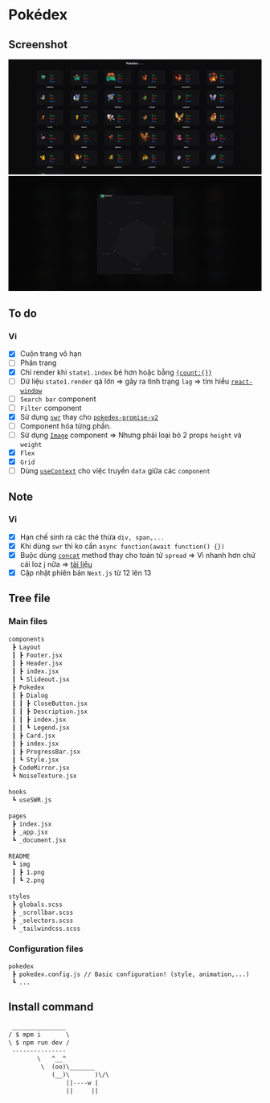 # Pokédex

## Screenshot

![](./README/img/1.png)
![](./README/img/2.png)

## To do

### Vi

- [x] Cuộn trang vô hạn
- [ ] Phân trang
- [x] Chỉ render khi `state1.index` bé hơn hoặc bằng [`{count:{}}`](https://pokeapi.co/api/v2/pokemon/)
- [ ] Dữ liệu `state1.render` qá lớn => gây ra tình trạng `lag` => tìm hiểu [`react-window`](https://www.npmjs.com/package/react-window)
- [ ] `Search bar` component
- [ ] `Filter` component
- [x] Sử dụng [`swr`](https://swr.vercel.app/) thay cho [`pokedex-promise-v2`](https://github.com/PokeAPI/pokedex-promise-v2)
- [ ] Component hóa từng phần.
- [ ] Sử dụng [`Image`](https://nextjs.org/docs/api-reference/next/image) component => Nhưng phải loại bỏ 2 props `height` và `weight`
- [x] `Flex`
- [x] `Grid`
- [ ] Dùng [`useContext`](https://codesandbox.io/s/react-context-hq0sm8) cho việc truyền `data` giữa các `component`

## Note

### Vi

- [x] Hạn chế sinh ra các thẻ thừa `div, span,...`
- [x] Khi dùng `swr` thì ko cần `async function(await function() {})`
- [x] Buộc dùng [`concat`](https://github.com/shenlong616/pokedex/blob/c9c3a88b81f99cd0a2371392a845f5a6a0f8ff76/components/Pokedex/index.jsx#L53) method thay cho toán tử `spread` => Vì nhanh hơn chứ cái loz j nữa => [tài liệu](https://stackoverflow.com/questions/48865710/spread-operator-vs-array-concat)
- [x] Cập nhật phiên bản `Next.js` từ 12 lên 13

## Tree file

### Main files

```text
components
 ┣ Layout
 ┃ ┣ Footer.jsx
 ┃ ┣ Header.jsx
 ┃ ┣ index.jsx
 ┃ ┗ Slideout.jsx
 ┣ Pokedex
 ┃ ┣ Dialog
 ┃ ┃ ┣ CloseButton.jsx
 ┃ ┃ ┣ Description.jsx
 ┃ ┃ ┣ index.jsx
 ┃ ┃ ┗ Legend.jsx
 ┃ ┣ Card.jsx
 ┃ ┣ index.jsx
 ┃ ┣ ProgressBar.jsx
 ┃ ┗ Style.jsx
 ┣ CodeMirror.jsx
 ┗ NoiseTexture.jsx

hooks
 ┗ useSWR.js

pages
 ┣ index.jsx
 ┣ _app.jsx
 ┗ _document.jsx

README
 ┗ img
 ┃ ┣ 1.png
 ┃ ┗ 2.png

styles
 ┣ globals.scss
 ┣ _scrollbar.scss
 ┣ _selectors.scss
 ┗ _tailwindcss.scss
```

### Configuration files

```text
pokedex
 ┣ pokedex.config.js // Basic configuration! (style, animation,...)
 ┗ ...
```

## Install command

```text
 _______________
/ $ mpm i       \
\ $ npm run dev /
 ---------------
        \   ^__^
         \  (oo)\_______
            (__)\       )\/\
                ||----w |
                ||     ||
```
